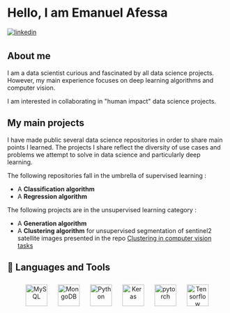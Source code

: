 

# Hello, I am Emanuel Afessa

<a href="https://linkedin.com/in/emanuelafessa/" target="_blank">
  <img src=https://img.shields.io/badge/linkedin-%231E77B5.svg?&style=for-the-badge&logo=linkedin&logoColor=white alt=linkedin style="margin-bottom: 5px;" />
</a>

## About me

I am a data scientist curious and fascinated by all data science projects. However, my main experience focuses on deep learning algorithms and computer vision. 

I am interested in collaborating in "human impact" data science projects.

## My main projects

 I have made public several data science repositories in order to share main points I learned. The projects I share reflect the diversity of use cases and problems we attempt to solve in data science and particularly deep learning.

The following repositories fall in the umbrella of supervised learning : 
* A **Classification algorithm**
* A **Regression algorithm** 

The following projects are in the unsupervised learning category : 
* A **Generation algorithm**
* A **Clustering algorithm** for unsupervised segmentation of sentinel2 satellite images presented in the repo [Clustering in computer vision tasks](https://github.com/EmanuelAfessa/Seentinel2_analysis)

## 🔧 Languages and Tools


<div align="center">  
<img style="margin: 10px" src="https://www.mysql.com/common/logos/logo-mysql-170x115.png" alt="MySQL" height="50" /> 
<img style="margin: 10px" src="https://profilinator.rishav.dev/skills-assets/mongodb-original-wordmark.svg" alt="MongoDB" height="50" />
<img style="margin: 10px" src="https://profilinator.rishav.dev/skills-assets/python-original.svg" alt="Python" height="50" />
<img style="margin: 10px" src="https://profilinator.rishav.dev/skills-assets/keras.png" alt="Keras" height="50" />  
<img style="margin: 10px" src="https://profilinator.rishav.dev/skills-assets/pytorch-icon.svg" alt="pytorch" height="50" />  
<img style="margin: 10px" src="https://upload.wikimedia.org/wikipedia/commons/thumb/2/2d/Tensorflow_logo.svg/langfr-440px-Tensorflow_logo.svg.png" alt="Tensorflow" height="50" />  

  
 
</div>



